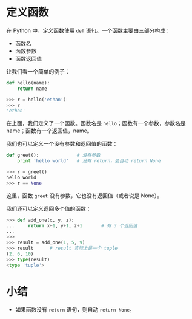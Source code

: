# 定义函数

在 Python 中，定义函数使用 `def` 语句。一个函数主要由三部分构成：

- 函数名
- 函数参数
- 函数返回值

让我们看一个简单的例子：

```python
def hello(name):
    return name

>>> r = hello('ethan')
>>> r
'ethan'
```

在上面，我们定义了一个函数。函数名是 `hello`；函数有一个参数，参数名是 name；函数有一个返回值，name。

我们也可以定义一个没有参数和返回值的函数：

```python
def greet():              # 没有参数
    print 'hello world'   # 没有 return，会自动 return None

>>> r = greet()
hello world
>>> r == None
```

这里，函数 `greet` 没有参数，它也没有返回值（或者说是 None）。

我们还可以定义返回多个值的函数：

```python
>>> def add_one(x, y, z):
... 	return x+1, y+1, z+1       # 有 3 个返回值
...
>>>
>>> result = add_one(1, 5, 9)
>>> result      # result 实际上是一个 tuple
(2, 6, 10)
>>> type(result)
<type 'tuple'>
```

# 小结

- 如果函数没有 `return` 语句，则自动 `return None`。


